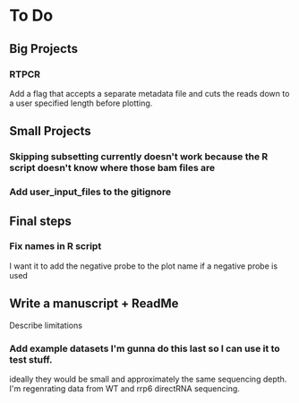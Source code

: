 # To Do

## Big Projects
### RTPCR
Add a flag that accepts a separate metadata file and cuts the reads down to a user specified length before plotting.

## Small Projects 
### Skipping subsetting currently doesn't work because the R script doesn't know where those bam files are 

### Add user_input_files to the gitignore

## Final steps
### Fix names in R script
I want it to add the negative probe to the plot name if a negative probe is used

## Write a manuscript + ReadMe
Describe limitations

### Add example datasets I'm gunna do this last so I can use it to test stuff.
ideally they would be small and approximately the same sequencing depth.
I'm regenrating data from WT and rrp6 directRNA sequencing. 
